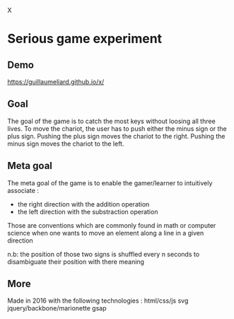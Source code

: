 X
# Serious game experiment

## Demo

https://guillaumeliard.github.io/x/

## Goal

The goal of the game is to catch the most keys without loosing all three lives.
To move the chariot, the user has to push either the minus sign or the plus sign.
Pushing the plus sign moves the chariot to the right.
Pushing the minus sign moves the chariot to the left.

## Meta goal

The meta goal of the game is to enable the gamer/learner to intuitively associate :
- the right direction with the addition operation
- the left direction with the substraction operation

Those are conventions which are commonly found in math or computer science when one wants to move an element along a line in a given direction

n.b: the position of those two signs is shuffled every n seconds to disambiguate their position with there meaning

## More
Made in 2016 with the following technologies :
html/css/js
svg
jquery/backbone/marionette
gsap
